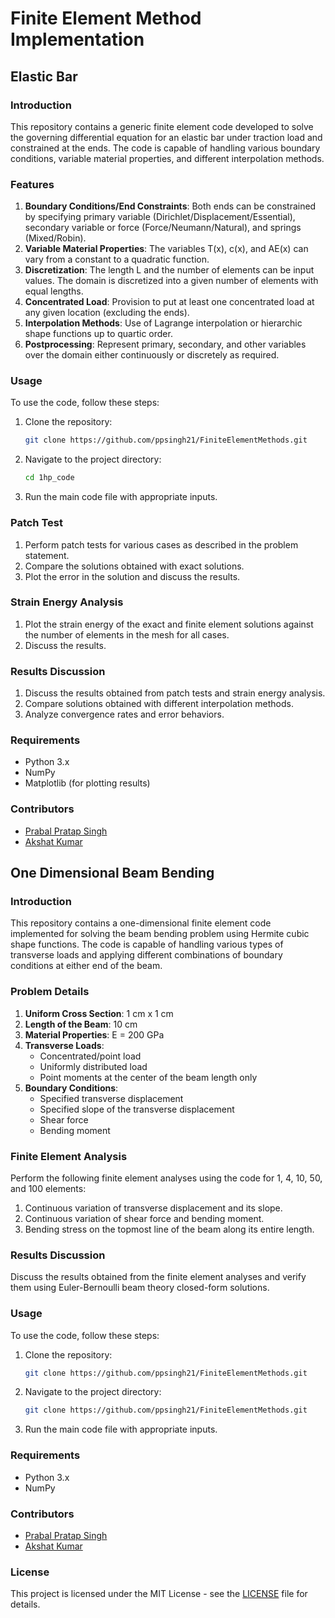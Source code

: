 # Finite Element Method Implementation

## Elastic Bar
### Introduction
This repository contains a generic finite element code developed to solve the governing differential equation for an elastic bar under traction load and constrained at the ends. The code is capable of handling various boundary conditions, variable material properties, and different interpolation methods.

### Features
1. **Boundary Conditions/End Constraints**: Both ends can be constrained by specifying primary variable (Dirichlet/Displacement/Essential), secondary variable or force (Force/Neumann/Natural), and springs (Mixed/Robin).
2. **Variable Material Properties**: The variables T(x), c(x), and AE(x) can vary from a constant to a quadratic function.
3. **Discretization**: The length L and the number of elements can be input values. The domain is discretized into a given number of elements with equal lengths.
4. **Concentrated Load**: Provision to put at least one concentrated load at any given location (excluding the ends).
5. **Interpolation Methods**: Use of Lagrange interpolation or hierarchic shape functions up to quartic order.
6. **Postprocessing**: Represent primary, secondary, and other variables over the domain either continuously or discretely as required.

### Usage
To use the code, follow these steps:
1. Clone the repository:
   ```bash
   git clone https://github.com/ppsingh21/FiniteElementMethods.git
3. Navigate to the project directory:
   ```bash
   cd 1hp_code
5. Run the main code file with appropriate inputs.

### Patch Test
1. Perform patch tests for various cases as described in the problem statement.
2. Compare the solutions obtained with exact solutions.
3. Plot the error in the solution and discuss the results.

### Strain Energy Analysis
1. Plot the strain energy of the exact and finite element solutions against the number of elements in the mesh for all cases.
2. Discuss the results.

### Results Discussion
1. Discuss the results obtained from patch tests and strain energy analysis.
2. Compare solutions obtained with different interpolation methods.
3. Analyze convergence rates and error behaviors.

### Requirements
- Python 3.x
- NumPy
- Matplotlib (for plotting results)

### Contributors
- [Prabal Pratap Singh](https://github.com/ppsingh21)
- [Akshat Kumar](https://github.com/Akshat-2606)

## One Dimensional Beam Bending
### Introduction
This repository contains a one-dimensional finite element code implemented for solving the beam bending problem using Hermite cubic shape functions. The code is capable of handling various types of transverse loads and applying different combinations of boundary conditions at either end of the beam.

### Problem Details
1. **Uniform Cross Section**: 1 cm x 1 cm
2. **Length of the Beam**: 10 cm
3. **Material Properties**: E = 200 GPa
4. **Transverse Loads**: 
    - Concentrated/point load
    - Uniformly distributed load
    - Point moments at the center of the beam length only
5. **Boundary Conditions**:
    - Specified transverse displacement
    - Specified slope of the transverse displacement
    - Shear force
    - Bending moment

### Finite Element Analysis
Perform the following finite element analyses using the code for 1, 4, 10, 50, and 100 elements:
1. Continuous variation of transverse displacement and its slope.
2. Continuous variation of shear force and bending moment.
3. Bending stress on the topmost line of the beam along its entire length.

### Results Discussion
Discuss the results obtained from the finite element analyses and verify them using Euler-Bernoulli beam theory closed-form solutions.

### Usage
To use the code, follow these steps:
1. Clone the repository:
   ```bash
   git clone https://github.com/ppsingh21/FiniteElementMethods.git
3. Navigate to the project directory:
   ```bash
   git clone https://github.com/ppsingh21/FiniteElementMethods.git
5. Run the main code file with appropriate inputs.

### Requirements
- Python 3.x
- NumPy

### Contributors
- [Prabal Pratap Singh](https://github.com/ppsingh21)
- [Akshat Kumar](https://github.com/Akshat-2606)

### License
This project is licensed under the MIT License - see the [LICENSE](LICENSE) file for details.
